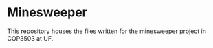 # Minesweeper
This repository houses the files written for the minesweeper project in COP3503 at UF.
